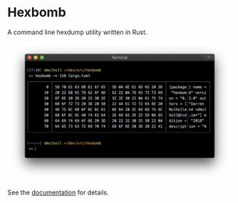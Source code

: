 # Hexbomb

A command line hexdump utility written in Rust.

<p align="center">
    <img src="hexbomb.png" width="600px">
</p>

See the [documentation](http://dmulholl.com/dev/hexbomb.html) for details.
